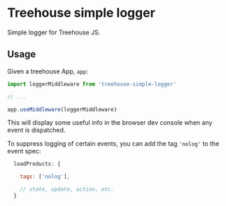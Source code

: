 # Treehouse simple logger

Simple logger for Treehouse JS.

## Usage

Given a treehouse App, `app`:
```javascript
import loggerMiddleware from 'treehouse-simple-logger'

// ...

app.useMiddleware(loggerMiddleware)
```

This will display some useful info in the browser dev console when any event is dispatched.

To suppress logging of certain events, you can add the tag `'nolog'` to the event spec:

```javascript
  loadProducts: {

    tags: ['nolog'],

    // state, update, action, etc.
  }
```

